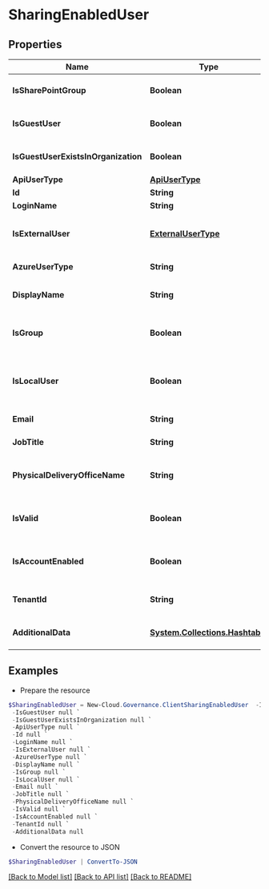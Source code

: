 # SharingEnabledUser
## Properties

Name | Type | Description | Notes
------------ | ------------- | ------------- | -------------
**IsSharePointGroup** | **Boolean** |  | [optional] [default to $false]
**IsGuestUser** | **Boolean** |  | [optional] [default to $false]
**IsGuestUserExistsInOrganization** | **Boolean** |  | [optional] [default to $false]
**ApiUserType** | [**ApiUserType**](ApiUserType.md) |  | [optional] 
**Id** | **String** | Object ID | [optional] 
**LoginName** | **String** | Login name | [optional] 
**IsExternalUser** | [**ExternalUserType**](ExternalUserType.md) | Whether the user is an external user. | [optional] 
**AzureUserType** | **String** | User type in Azure AD | [optional] 
**DisplayName** | **String** | User display name | [optional] 
**IsGroup** | **Boolean** | Whether an object is a domain group. | [optional] [default to $false]
**IsLocalUser** | **Boolean** | Whether the user is a local system user. | [optional] [readonly] [default to $false]
**Email** | **String** | User e-mail address | [optional] 
**JobTitle** | **String** | User job title | [optional] [readonly] 
**PhysicalDeliveryOfficeName** | **String** | Physical delivery office name of the user | [optional] [readonly] 
**IsValid** | **Boolean** | Whether the user is valid. | [optional] [readonly] [default to $false]
**IsAccountEnabled** | **Boolean** | Whether the user is valid. | [optional] [readonly] [default to $false]
**TenantId** | **String** | Office 365 tenant ID of the user | [optional] [readonly] 
**AdditionalData** | [**System.Collections.Hashtable**](AnyType.md) | User additional data | [optional] [readonly] 

## Examples

- Prepare the resource
```powershell
$SharingEnabledUser = New-Cloud.Governance.ClientSharingEnabledUser  -IsSharePointGroup null `
 -IsGuestUser null `
 -IsGuestUserExistsInOrganization null `
 -ApiUserType null `
 -Id null `
 -LoginName null `
 -IsExternalUser null `
 -AzureUserType null `
 -DisplayName null `
 -IsGroup null `
 -IsLocalUser null `
 -Email null `
 -JobTitle null `
 -PhysicalDeliveryOfficeName null `
 -IsValid null `
 -IsAccountEnabled null `
 -TenantId null `
 -AdditionalData null
```

- Convert the resource to JSON
```powershell
$SharingEnabledUser | ConvertTo-JSON
```

[[Back to Model list]](../README.md#documentation-for-models) [[Back to API list]](../README.md#documentation-for-api-endpoints) [[Back to README]](../README.md)

